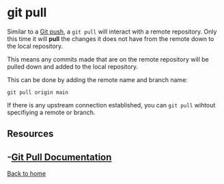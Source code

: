 # git pull

Similar to a [Git push](./Push.md), a `git pull` will interact with a remote repository. Only this time it will **pull** the changes it does not have from the remote down to the local repository.

This means any commits made that are on the remote repository will be pulled down and added to the local repository. 

This can be done by adding the remote name and branch name:
```
git pull origin main
```

If there is any upstream connection established, you can `git pull` wihtout specifiying a remote or branch.

## Resources

-[Git Pull Documentation](https://git-scm.com/docs/git-pull)
---

[Back to home](../README.md)